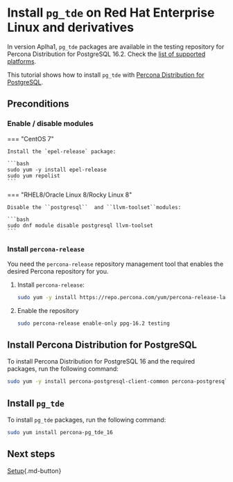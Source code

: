 # Install `pg_tde` on Red Hat Enterprise Linux and derivatives

In version Aplha1, `pg_tde` packages are available in the testing repository for Percona Distribution for PostgreSQL 16.2. Check the [list of supported platforms](install.md#__tabbed_1_2).

This tutorial shows how to install `pg_tde` with [Percona Distribution for PostgreSQL](https://docs.percona.com/postgresql/latest/index.html).

## Preconditions

### Enable / disable modules

=== "CentOS 7"

    Install the `epel-release` package:

    ```bash
    sudo yum -y install epel-release
    sudo yum repolist
    ```

=== "RHEL8/Oracle Linux 8/Rocky Linux 8"

    Disable the ``postgresql``  and ``llvm-toolset``modules:    

    ```bash
    sudo dnf module disable postgresql llvm-toolset
    ```

### Install `percona-release`

You need the `percona-release` repository management tool that enables the desired Percona repository for you.

1. Install `percona-release`:

    ```bash
    sudo yum -y install https://repo.percona.com/yum/percona-release-latest.noarch.rpm 
    ```

2. Enable the repository

    ```bash
    sudo percona-release enable-only ppg-16.2 testing
    ```

## Install Percona Distribution for PostgreSQL

To install Percona Distribution for PostgreSQL 16 and the required packages, run the following command:

```bash
sudo yum -y install percona-postgresql-client-common percona-postgresql-common percona-postgresql-server-dev-all percona-postgresql16 percona-postgresql16-contrib percona-postgresql16-devel percona-postgresql16-libs
```

## Install `pg_tde`

To install `pg_tde` packages, run the following command:

```bash
sudo yum install percona-pg_tde_16
```

## Next steps

[Setup](setup.md){.md-button}